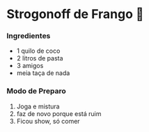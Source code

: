 # Strogonoff de Frango :chicken:

### Ingredientes

- 1 quilo de coco
- 2 litros de pasta
- 3 amigos
- meia taça de nada

### Modo de Preparo

1. Joga e mistura
2. faz de novo porque está ruim
3. Ficou show, só comer

